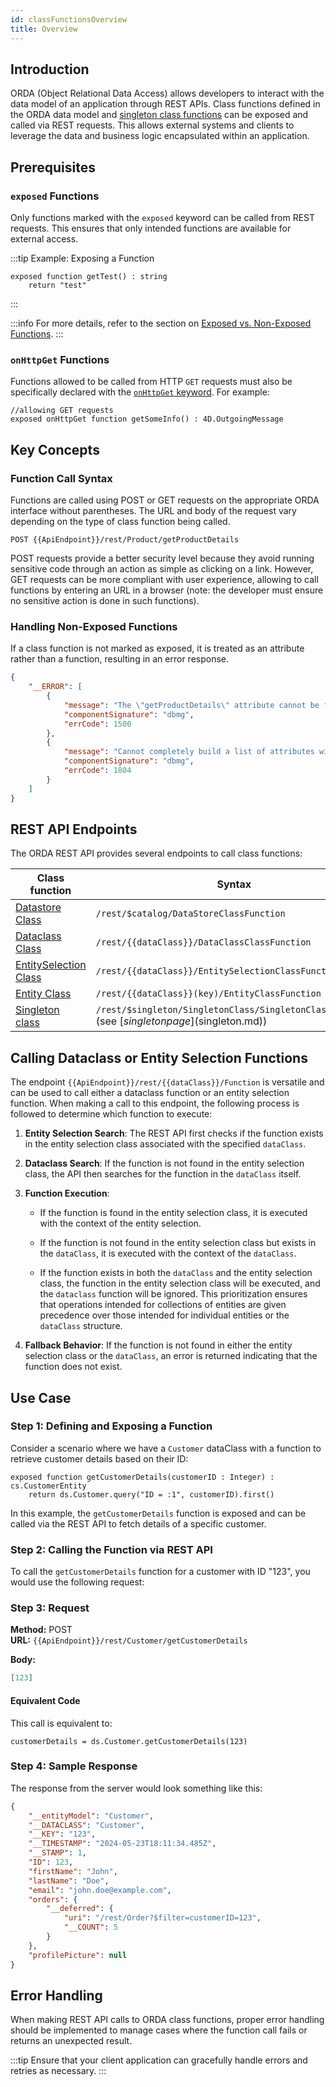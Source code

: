 ```yaml
---
id: classFunctionsOverview
title: Overview
---
```



## Introduction

ORDA (Object Relational Data Access) allows developers to interact with the data model of an application through REST APIs. Class functions defined in the ORDA data model and [singleton class functions]($singleton.md) can be exposed and called via REST requests. This allows external systems and clients to leverage the data and business logic encapsulated within an application.


## Prerequisites

### `exposed` Functions

Only functions marked with the `exposed` keyword can be called from REST requests. This ensures that only intended functions are available for external access.

:::tip Example: Exposing a Function

```qs
exposed function getTest() : string
    return "test"
```
:::

:::info
For more details, refer to the section on [Exposed vs. Non-Exposed Functions](../../QodlyinCloud/qodlyScript/guides/data-model.md#exposed-vs-non-exposed-functions).
:::

### `onHttpGet` Functions

Functions allowed to be called from HTTP `GET` requests must also be specifically declared with the [`onHttpGet` keyword](../../QodlyinCloud/qodlyScript/guides/data-model.md#onhttpget-keyword). For example:

```qs
//allowing GET requests
exposed onHttpGet function getSomeInfo() : 4D.OutgoingMessage
```



## Key Concepts

### Function Call Syntax

Functions are called using POST or GET requests on the appropriate ORDA interface without parentheses. The URL and body of the request vary depending on the type of class function being called.

```
POST {{ApiEndpoint}}/rest/Product/getProductDetails
```

POST requests provide a better security level because they avoid running sensitive code through an action as simple as clicking on a link. However, GET requests can be more compliant with user experience, allowing to call functions by entering an URL in a browser (note: the developer must ensure no sensitive action is done in such functions).


### Handling Non-Exposed Functions

If a class function is not marked as exposed, it is treated as an attribute rather than a function, resulting in an error response.

```json
{
    "__ERROR": [
        {
            "message": "The \"getProductDetails\" attribute cannot be found in The \"Product\" dataclass",
            "componentSignature": "dbmg",
            "errCode": 1500
        },
        {
            "message": "Cannot completely build a list of attributes with \"getProductDetails\" for the \"Product\" dataclass",
            "componentSignature": "dbmg",
            "errCode": 1804
        }
    ]
}
```

## REST API Endpoints

The ORDA REST API provides several endpoints to call class functions:

|Class function|Syntax|
|---|----|
|[Datastore Class](../../QodlyinCloud/qodlyScript/guides/data-model.md#datastore)|`/rest/$catalog/DataStoreClassFunction`|
|[Dataclass Class](../../QodlyinCloud/qodlyScript/guides/data-model.md#dataclass)|`/rest/{{dataClass}}/DataClassClassFunction`|
|[EntitySelection Class](../../QodlyinCloud/qodlyScript/guides/data-model.md#entityselection-class)|`/rest/{{dataClass}}/EntitySelectionClassFunction`|
|[Entity Class](../../QodlyinCloud/qodlyScript/guides/data-model.md#entity-class)|`/rest/{{dataClass}}(key)/EntityClassFunction`|
|[Singleton class](../../QodlyinCloud/qodlyScript/basics/lang-classes.md#singleton-classes)|`/rest/$singleton/SingletonClass/SingletonClassFunction` (see [$singleton page]($singleton.md))|



## Calling Dataclass or Entity Selection Functions

The endpoint `{{ApiEndpoint}}/rest/{{dataClass}}/Function` is versatile and can be used to call either a dataclass function or an entity selection function. When making a call to this endpoint, the following process is followed to determine which function to execute:

1. **Entity Selection Search**: The REST API first checks if the function exists in the entity selection class associated with the specified `dataClass`. 

2. **Dataclass Search**: If the function is not found in the entity selection class, the API then searches for the function in the `dataClass` itself. 

3. **Function Execution**:

   - If the function is found in the entity selection class, it is executed with the context of the entity selection.

   - If the function is not found in the entity selection class but exists in the `dataClass`, it is executed with the context of the `dataClass`.

   - If the function exists in both the `dataClass` and the entity selection class, the function in the entity selection class will be executed, and the `dataclass` function will be ignored. This prioritization ensures that operations intended for collections of entities are given precedence over those intended for individual entities or the `dataClass` structure.

4. **Fallback Behavior**: If the function is not found in either the entity selection class or the `dataClass`, an error is returned indicating that the function does not exist.



## Use Case

### Step 1: Defining and Exposing a Function

Consider a scenario where we have a `Customer` dataClass with a function to retrieve customer details based on their ID:

```qs
exposed function getCustomerDetails(customerID : Integer) : cs.CustomerEntity
    return ds.Customer.query("ID = :1", customerID).first()
```

In this example, the `getCustomerDetails` function is exposed and can be called via the REST API to fetch details of a specific customer.

### Step 2: Calling the Function via REST API

To call the `getCustomerDetails` function for a customer with ID "123", you would use the following request:

### Step 3: Request

**Method:** POST  
**URL:** `{{ApiEndpoint}}/rest/Customer/getCustomerDetails`

**Body:**

```json
[123]
```

#### Equivalent Code

This call is equivalent to:

```qs
customerDetails = ds.Customer.getCustomerDetails(123)
```

### Step 4: Sample Response

The response from the server would look something like this:

```json
{
    "__entityModel": "Customer",
    "__DATACLASS": "Customer",
    "__KEY": "123",
    "__TIMESTAMP": "2024-05-23T18:11:34.485Z",
    "__STAMP": 1,
    "ID": 123,
    "firstName": "John",
    "lastName": "Doe",
    "email": "john.doe@example.com",
    "orders": {
        "__deferred": {
            "uri": "/rest/Order?$filter=customerID=123",
            "__COUNT": 5
        }
    },
    "profilePicture": null
}
```

## Error Handling

When making REST API calls to ORDA class functions, proper error handling should be implemented to manage cases where the function call fails or returns an unexpected result. 

:::tip
Ensure that your client application can gracefully handle errors and retries as necessary.
:::


<!--

## /rest/{{dataClass}}/{{DataClassClassFunction}}

### Purpose

This endpoint executes a class function that is defined within the dataClass. 


### Properties Returned


### Sample Usage in Postman

How to Use:

- **Method**: GET
- **URL**: `{{ApiEndpoint}}/rest/Users/{{DataClassClassFunction}}`

<img src={require('./img/restQueryPath.png').default} style={{borderRadius: '6px'}} />


### Sample Response

The response structure for the `/rest/Users/{{DataClassClassFunction}}` endpoint looks something like this in practice:

```json

```


## /rest/{{dataClass}}/{{EntitySelectionClassFunction}}

### Purpose

This endpoint executes a function on a selection of entities within the dataClass, potentially using filters to define which entities are affected.


### Properties Returned


### Sample Usage in Postman

How to Use:

- **Method**: GET
- **URL**: `{{ApiEndpoint}}/rest/Users/{{EntitySelectionClassFunction}}`

<img src={require('./img/restQueryPath.png').default} style={{borderRadius: '6px'}} />


### Sample Response

The response structure for the `/rest/Users/{{EntitySelectionClassFunction}}` endpoint looks something like this in practice:

```json

```

## /rest/{{dataClass}}[{{key}}]/{{EntitySelectionClassFunction}}

### Purpose

This endpoint performs a class function on a specific entity within the dataClass identified by the key.


### Properties Returned


### Sample Usage in Postman

How to Use:

- **Method**: GET
- **URL**: `{{ApiEndpoint}}/rest/Users[2]/{{EntitySelectionClassFunction}}`

<img src={require('./img/restQueryPath.png').default} style={{borderRadius: '6px'}} />


### Sample Response

The response structure for the `/rest/Users[2]/{{EntitySelectionClassFunction}}` endpoint looks something like this in practice:

```json

```

-->